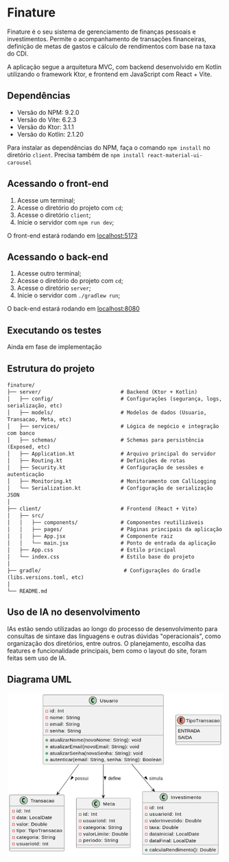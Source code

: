 # Finature
Finature é o seu sistema de gerenciamento de finanças pessoais e investimentos. Permite o acompanhamento de transações financeiras, definição de metas de gastos e cálculo de rendimentos com base na taxa do CDI.

A aplicação segue a arquitetura MVC, com backend desenvolvido em Kotlin utilizando o framework Ktor, e frontend em JavaScript com React + Vite.

## Dependências

- Versão do NPM: 9.2.0
- Versão do Vite: 6.2.3
- Versão do Ktor: 3.1.1
- Versão do Kotlin: 2.1.20

Para instalar as dependências do NPM, faça o comando `npm install` no diretório `client`.
Precisa também de `npm install react-material-ui-carousel`

## Acessando o front-end

1. Acesse um terminal;
2. Acesse o diretório do projeto com `cd`;
3. Acesse o diretório `client`;
4. Inicie o servidor com `npm run dev`;

O front-end estará rodando em [localhost:5173](http://localhost:5173)

## Acessando o back-end

1. Acesse outro terminal;
2. Acesse o diretório do projeto com `cd`;
3. Acesse o diretório `server`;
4. Inicie o servidor com `./gradlew run`;

O back-end estará rodando em [localhost:8080](http://localhost:8080)

## Executando os testes

Ainda em fase de implementação

## Estrutura do projeto

```text
finature/
├── server/                          # Backend (Ktor + Kotlin)
│   ├── config/                      # Configurações (segurança, logs, serialização, etc)
│   ├── models/                      # Modelos de dados (Usuario, Transacao, Meta, etc)
│   ├── services/                    # Lógica de negócio e integração com banco
│   ├── schemas/                     # Schemas para persistência (Exposed, etc)
│   ├── Application.kt               # Arquivo principal do servidor
│   ├── Routing.kt                   # Definições de rotas
│   ├── Security.kt                  # Configuração de sessões e autenticação
│   ├── Monitoring.kt                # Monitoramento com CallLogging
│   └── Serialization.kt             # Configuração de serialização JSON
│
├── client/                          # Frontend (React + Vite)
│   ├── src/
│   │   ├── components/              # Componentes reutilizáveis
│   │   ├── pages/                   # Páginas principais da aplicação
│   │   ├── App.jsx                  # Componente raiz
│   │   └── main.jsx                 # Ponto de entrada da aplicação
│   ├── App.css                      # Estilo principal
│   └── index.css                    # Estilo base do projeto
│
├── gradle/                           # Configurações do Gradle (libs.versions.toml, etc)
│
└── README.md                        
```

## Uso de IA no desenvolvimento

IAs estão sendo utilizadas ao longo do processo de desenvolvimento para consultas de sintaxe das linguagens e outras dúvidas "operacionais", como organização dos diretórios, entre outros. O planejamento, escolha das features e funcionalidade principais, bem como o layout do site, foram feitas sem uso de IA.

## Diagrama UML

![Diagrama UML](docs/diagrama.jpeg)

